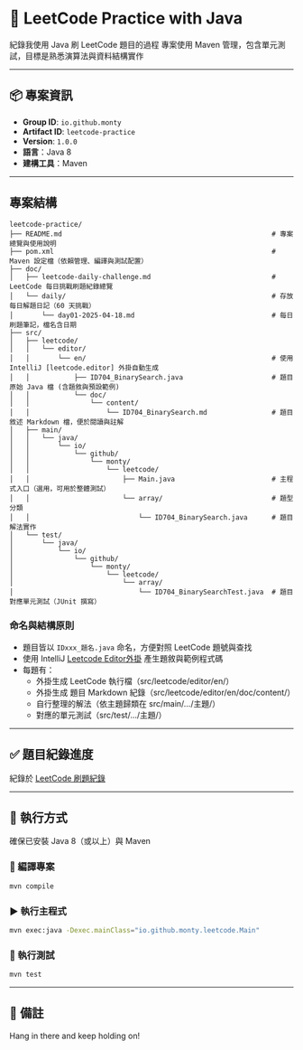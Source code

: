# 🧠 LeetCode Practice with Java

紀錄我使用 Java 刷 LeetCode 題目的過程
專案使用 Maven 管理，包含單元測試，目標是熟悉演算法與資料結構實作

---
  
## 📦 專案資訊

- **Group ID**: `io.github.monty`
- **Artifact ID**: `leetcode-practice`
- **Version**: `1.0.0`
- **語言**：Java 8
- **建構工具**：Maven

---

## 專案結構

```
leetcode-practice/
├── README.md                                                    # 專案總覽與使用說明
├── pom.xml                                                      # Maven 設定檔（依賴管理、編譯與測試配置）
├── doc/
│   ├── leetcode-daily-challenge.md                              # LeetCode 每日挑戰刷題紀錄總覽
│   └── daily/                                                   # 存放每日解題日記（60 天挑戰）
│       └── day01-2025-04-18.md                                  # 每日刷題筆記，檔名含日期
├── src/
│   ├── leetcode/
│   │   └── editor/
│   │       └── en/                                              # 使用 IntelliJ [leetcode.editor] 外掛自動生成
│   │           ├── ID704_BinarySearch.java                      # 題目原始 Java 檔 (含題敘與預設範例)
│   │           └── doc/
│   │               └── content/
│   │                   └── ID704_BinarySearch.md                # 題目敘述 Markdown 檔，便於閱讀與註解
│   ├── main/
│   │   └── java/
│   │       └── io/
│   │           └── github/
│   │               └── monty/
│   │                   └── leetcode/
│   │                       ├── Main.java                        # 主程式入口（選用，可用於整體測試）
│   │                       └── array/                           # 題型分類
│   │                           └── ID704_BinarySearch.java      # 題目解法實作
│   └── test/
│       └── java/
│           └── io/
│               └── github/
│                   └── monty/
│                       └── leetcode/
│                           └── array/
│                               └── ID704_BinarySearchTest.java  # 題目對應單元測試（JUnit 撰寫）
```

### 命名與結構原則
- 題目皆以 `IDxxx_題名.java` 命名，方便對照 LeetCode 題號與查找
- 使用 IntelliJ [Leetcode Editor外掛](https://github.com/shuzijun/leetcode-editor) 產生題敘與範例程式碼
- 每題有： 
  - 外掛生成 LeetCode 執行檔（src/leetcode/editor/en/） 
  - 外掛生成 題目 Markdown 紀錄（src/leetcode/editor/en/doc/content/） 
  - 自行整理的解法（依主題歸類在 src/main/.../主題/） 
  - 對應的單元測試（src/test/.../主題/）

---

## ✅ 題目紀錄進度
紀錄於 [LeetCode 刷題紀錄](doc/leetcode-daily-challenge)

---

## 🚀 執行方式
確保已安裝 Java 8（或以上）與 Maven

### 🔨 編譯專案
```bash
mvn compile
```

### ▶️ 執行主程式
```bash
mvn exec:java -Dexec.mainClass="io.github.monty.leetcode.Main"
```

### 🧪 執行測試
```bash
mvn test
```

---

## 📝 備註
Hang in there and keep holding on!